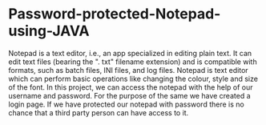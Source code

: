# Password-protected-Notepad-using-JAVA

Notepad is a text editor, i.e., an app specialized in editing plain text. It can 
edit text files (bearing the ". txt" filename extension) and is compatible with formats, 
such as batch files, INI files, and log files. Notepad is text editor which can perform 
basic operations like changing the colour, style and size of the font. In this project, 
we can access the notepad with the help of our username and password. For the 
purpose of the same we have created a login page. If we have protected our notepad 
with password there is no chance that a third party person can have access to it. 
